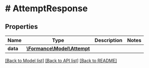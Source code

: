 # # AttemptResponse

## Properties

Name | Type | Description | Notes
------------ | ------------- | ------------- | -------------
**data** | [**\Formance\Model\Attempt**](Attempt.md) |  |

[[Back to Model list]](../../README.md#models) [[Back to API list]](../../README.md#endpoints) [[Back to README]](../../README.md)
